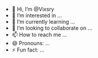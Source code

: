 - 👋 Hi, I’m @Vixsry
- 👀 I’m interested in ...
- 🌱 I’m currently learning ...
- 💞️ I’m looking to collaborate on ...
- 📫 How to reach me ...
- 😄 Pronouns: ...
- ⚡ Fun fact: ...

<!---
Vixsry/Vixsry is a ✨ special ✨ repository because its `README.md` (this file) appears on your GitHub profile.
You can click the Preview link to take a look at your changes.
--->

